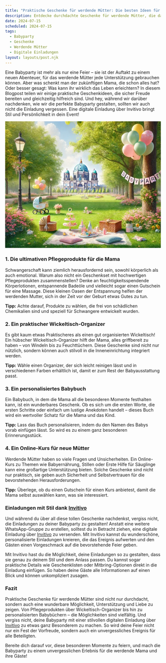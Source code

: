```yaml
---
title: "Praktische Geschenke für werdende Mütter: Die besten Ideen für eine unvergessliche Babyparty"
description: Entdecke durchdachte Geschenke für werdende Mütter, die das Leben erleichtern, und erfahre, wie digitale Einladungen von Invitivo deiner Babyparty eine persönliche Note verleihen.
date: 2024-07-15
scheduled: 2024-07-15
tags:
  - Babyparty
  - Geschenke
  - Werdende Mütter
  - Digitale Einladungen
layout: layouts/post.njk
---
```


Eine Babyparty ist mehr als nur eine Feier – sie ist der Auftakt zu einem neuen Abenteuer, für das werdende Mütter jede Unterstützung gebrauchen können. Aber was schenkt man der zukünftigen Mama, die schon alles hat? Oder besser gesagt: Was kann ihr wirklich das Leben erleichtern? In diesem Blogpost teilen wir einige praktische Geschenkideen, die sicher Freude bereiten und gleichzeitig hilfreich sind. Und hey, während wir darüber nachdenken, wie wir die perfekte Babyparty gestalten, sollten wir auch nicht die Einladung vergessen. Eine digitale Einladung über Invitivo bringt Stil und Persönlichkeit in dein Event!

![Geschenke für werdende Mütter](/img/picnic-park.webp)

### 1. **Die ultimativen Pflegeprodukte für die Mama**

Schwangerschaft kann ziemlich herausfordernd sein, sowohl körperlich als auch emotional. Warum also nicht ein Geschenkset mit hochwertigen Pflegeprodukten zusammenstellen? Denke an feuchtigkeitsspendende Körperlotionen, entspannende Badeöle und vielleicht sogar einen Gutschein für eine Massage. Diese kleinen Oasen der Entspannung helfen der werdenden Mutter, sich in der Zeit vor der Geburt etwas Gutes zu tun.

**Tipp:** Achte darauf, Produkte zu wählen, die frei von schädlichen Chemikalien sind und speziell für Schwangere entwickelt wurden.

### 2. **Ein praktischer Wickeltisch-Organizer**

Es gibt kaum etwas Praktischeres als einen gut organisierten Wickeltisch! Ein hübscher Wickeltisch-Organizer hilft der Mama, alles griffbereit zu haben – von Windeln bis zu Feuchttüchern. Diese Geschenke sind nicht nur nützlich, sondern können auch stilvoll in die Inneneinrichtung integriert werden.

**Tipp:** Wähle einen Organizer, der sich leicht reinigen lässt und in verschiedenen Farben erhältlich ist, damit er zum Rest der Babyausstattung passt.

### 3. **Ein personalisiertes Babybuch**

Ein Babybuch, in dem die Mama all die besonderen Momente festhalten kann, ist ein wunderbares Geschenk. Ob es sich um die ersten Worte, die ersten Schritte oder einfach um lustige Anekdoten handelt – dieses Buch wird ein wertvoller Schatz für die Mama und das Kind.

**Tipp:** Lass das Buch personalisieren, indem du den Namen des Babys vorab einfügen lässt. So wird es zu einem ganz besonderen Erinnerungsstück.

### 4. **Ein Online-Kurs für neue Mütter**

Werdende Mütter haben so viele Fragen und Unsicherheiten. Ein Online-Kurs zu Themen wie Babyernährung, Stillen oder Erste Hilfe für Säuglinge kann eine großartige Unterstützung bieten. Solche Geschenke sind nicht nur praktisch, sie geben auch Sicherheit und Selbstvertrauen für die bevorstehenden Herausforderungen.

**Tipp:** Überlege, ob du einen Gutschein für einen Kurs anbietest, damit die Mama selbst auswählen kann, was sie interessiert.

### **Einladungen mit Stil dank [Invitivo](https://invitivo.com/create)**

Und während du über all diese tollen Geschenke nachdenkst, vergiss nicht, die Einladungen zu deiner Babyparty zu gestalten! Anstatt eine weitere WhatsApp-Gruppe zu erstellen, solltest du in Betracht ziehen, eine digitale Einladung über [Invitivo](https://invitivo.com/) zu versenden. Mit Invitivo kannst du wunderschöne, personalisierte Einladungen kreieren, die das Ereignis aufwerten und den Gästen einen Vorgeschmack auf die bevorstehende Feier geben.

Mit Invitivo hast du die Möglichkeit, deine Einladungen so zu gestalten, dass sie genau zu deinem Stil und dem Anlass passen. Du kannst sogar praktische Details wie Geschenklisten oder Mitbring-Optionen direkt in die Einladung einfügen. So haben deine Gäste alle Informationen auf einen Blick und können unkompliziert zusagen.

### **Fazit**

Praktische Geschenke für werdende Mütter sind nicht nur durchdacht, sondern auch eine wunderbare Möglichkeit, Unterstützung und Liebe zu zeigen. Von Pflegeprodukten über Wickeltisch-Organizer bis hin zu personalisierten Babybüchern – die Möglichkeiten sind vielfältig. Und vergiss nicht, deine Babyparty mit einer stilvollen digitalen Einladung über [Invitivo](https://invitivo.com) zu etwas ganz Besonderem zu machen. So wird deine Feier nicht nur ein Fest der Vorfreude, sondern auch ein unvergessliches Ereignis für alle Beteiligten.

Bereite dich darauf vor, diese besonderen Momente zu feiern, und mach die Babyparty zu einem unvergesslichen Erlebnis für die werdende Mama und ihre Gäste!
